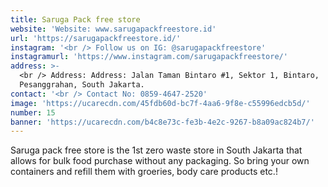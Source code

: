 ```yaml
---
title: Saruga Pack free store
website: 'Website: www.sarugapackfreestore.id'
url: 'https://sarugapackfreestore.id/'
instagram: '<br /> Follow us on IG: @sarugapackfreestore'
instagramurl: 'https://www.instagram.com/sarugapackfreestore/'
address: >-
  <br /> Address: Address: Jalan Taman Bintaro #1, Sektor 1, Bintaro,
  Pesanggrahan, South Jakarta.
contact: '<br /> Contact No: 0859-4647-2520'
image: 'https://ucarecdn.com/45fdb60d-bc7f-4aa6-9f8e-c55996edcb5d/'
number: 15
banner: 'https://ucarecdn.com/b4c8e73c-fe3b-4e2c-9267-b8a09ac824b7/'
---
```

Saruga pack free store is the 1st zero waste store in South Jakarta that allows for bulk food purchase without any packaging. So bring your own containers and refill them with groeries, body care products etc.!
